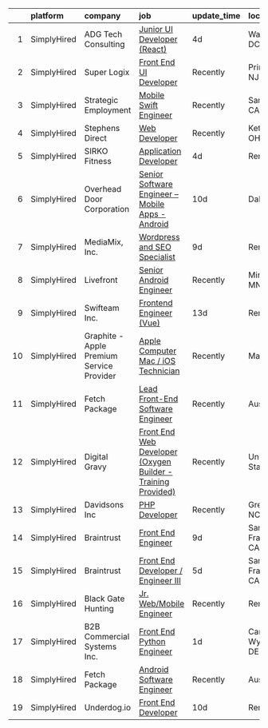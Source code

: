 

|    | platform    | company                                   | job                                                                                                                                                                  | update_time   | location           |
|---:|:------------|:------------------------------------------|:---------------------------------------------------------------------------------------------------------------------------------------------------------------------|:--------------|:-------------------|
|  1 | SimplyHired | ADG Tech Consulting                       | [Junior UI Developer (React)](https://www.simplyhired.com/job/HDTk_4lNVmqPiQOvJjDLrDkjDMuEzeMdBeGJ3iPKQ1bDmdDSvgtGsw?q=ui+engineer)                                  | 4d            | Washington, DC     |
|  2 | SimplyHired | Super Logix                               | [Front End UI Developer](https://www.simplyhired.com/job/j8Aw-BCxogEmTKiJRDtl7VlhIt6ZSugr5eohic6ARnTXmGfIf3mWcQ?q=ui+engineer)                                       | Recently      | Princeton, NJ      |
|  3 | SimplyHired | Strategic Employment                      | [Mobile Swift Engineer](https://www.simplyhired.com/job/HvFKFUPBQks4TvdZXzAUvjF0nI8KVBS8256b_IgO654UlAA08Jjlvg?q=ui+engineer)                                        | Recently      | San Ramon, CA      |
|  4 | SimplyHired | Stephens Direct                           | [Web Developer](https://www.simplyhired.com/job/WfcEF0ucoyhMtkUbNdcWGjC67iwGiKdVMpOEhSPV5gIDpzux8axNCw?q=ui+engineer)                                                | Recently      | Kettering, OH      |
|  5 | SimplyHired | SIRKO Fitness                             | [Application Developer](https://www.simplyhired.com/job/6jCoff14WfCTV0HNpLU8_YAZujguciUTqW9F8eL1Z0hUyCMsi0Rlbw?q=ui+engineer)                                        | 4d            | Remote             |
|  6 | SimplyHired | Overhead Door Corporation                 | [Senior Software Engineer – Mobile Apps - Android](https://www.simplyhired.com/job/U4M5O4Q6qRCvPHt5zFtQFRnNpTxeDxfJ4JT5ggcQ3DyT2VddqcnTEg?q=ui+engineer)             | 10d           | Dallas, TX         |
|  7 | SimplyHired | MediaMix, Inc.                            | [Wordpress and SEO Specialist](https://www.simplyhired.com/job/WzvsMCmw9YmZ0iHrtqSuV4hf0NtrnfCoF3ocdXja_7GkKt8KWIHP8A?q=ui+engineer)                                 | 9d            | Remote             |
|  8 | SimplyHired | Livefront                                 | [Senior Android Engineer](https://www.simplyhired.com/job/MtukBEQK6S42RfI79jQmqJI_cq5QBmf03KyvApBOOVDUJnDRw5M8Kw?q=ui+engineer)                                      | Recently      | Minneapolis, MN    |
|  9 | SimplyHired | Swifteam Inc.                             | [Frontend Engineer (Vue)](https://www.simplyhired.com/job/CX9fMVUc_43FTuicMkR_ytM5boRTbWgBb9yh4L1AD9Nvs979Z42Unw?q=ui+engineer)                                      | 13d           | Remote             |
| 10 | SimplyHired | Graphite - Apple Premium Service Provider | [Apple Computer Mac / iOS Technician](https://www.simplyhired.com/job/efEfYWLDvOHKE0Cq263pF2dLuqFStBZx8fdEJowA59HgHPuvKb62Pw?q=ui+engineer)                          | Recently      | Madison, WI        |
| 11 | SimplyHired | Fetch Package                             | [Lead Front-End Software Engineer](https://www.simplyhired.com/job/wmWFOrg_dADbAk2ayo1d7eaBqTFgJ2C4lugHfvxC1gowl-m3TaH0-Q?q=ui+engineer)                             | Recently      | Austin, TX         |
| 12 | SimplyHired | Digital Gravy                             | [Front End Web Developer (Oxygen Builder - Training Provided)](https://www.simplyhired.com/job/WFNUWoaXeifz1jRoSBk5sAK-w2Axyn5ouIkKJCcmG6Uj6C3fkSuR-A?q=ui+engineer) | Recently      | United States      |
| 13 | SimplyHired | Davidsons Inc                             | [PHP Developer](https://www.simplyhired.com/job/qUARsripjYd7vj917JK8vmTxZSMibI733fHlfItYqOa-22Iol4eznA?q=ui+engineer)                                                | Recently      | Greensboro, NC     |
| 14 | SimplyHired | Braintrust                                | [Front End Engineer](https://www.simplyhired.com/job/bmdpaEjc6siQIa_uAe6Z2f2LuUIW_BOYK60FbSsGSk0PJsOMM3h09w?q=ui+engineer)                                           | 9d            | San Francisco, CA  |
| 15 | SimplyHired | Braintrust                                | [Front End Developer / Engineer III](https://www.simplyhired.com/job/ZNREzpKwLXhAE43PCES71gPaZQDaX5iawuv9p1-Ym_x6lCTVArWtoQ?q=ui+engineer)                           | 5d            | San Francisco, CA  |
| 16 | SimplyHired | Black Gate Hunting                        | [Jr. Web/Mobile Engineer](https://www.simplyhired.com/job/b6R1U2PqDlB4ZhtAux4elsJ6X_tu6mcReA7xfAAXap7HuFEZeI5ojQ?q=ui+engineer)                                      | Recently      | Remote             |
| 17 | SimplyHired | B2B Commercial Systems Inc.               | [Front End Python Engineer](https://www.simplyhired.com/job/lszVpIidT2YD2cn78P2JJU-iHIpnH1QXWzsoSjrtR9-JQ51EBxXWVA?q=ui+engineer)                                    | 1d            | Camden Wyoming, DE |
| 18 | SimplyHired | Fetch Package                             | [Android Software Engineer](https://www.simplyhired.com/job/ATYBjMwBf5XEbT8xZiRcv4_HLudoOMoopTsRlU2owPQNNecdr0oRdw?q=ui+engineer)                                    | Recently      | Austin, TX         |
| 19 | SimplyHired | Underdog.io                               | [Front End Developer](https://www.simplyhired.com/job/bKHSv5Crya-PQseHciDP5wVap6EGVW40KqRY_ikjYgsi6Xi8F_XGmw?q=ui+engineer)                                          | 10d           | Remote             |